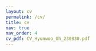 ```yaml
---
layout: cv
permalink: /cv/
title: cv
nav: true
nav_order: 4
cv_pdf: CV_Hyunwoo_Oh_230830.pdf
---
```

